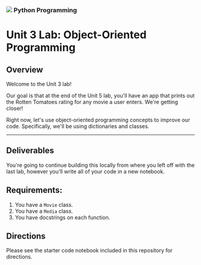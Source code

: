 ### ![](https://ga-dash.s3.amazonaws.com/production/assets/logo-9f88ae6c9c3871690e33280fcf557f33.png) Python Programming

<!---
This assignment was developed by Sonyl

Questions? Comments?
1. Log an issue to this repo to alert me of a problem.
2. Suggest an edit yourself by forking this repo, making edits, and submitting a pull request with your changes back to our master branch.
3. Hit me up on Slack at @sonylnagale.
--->

# Unit 3 Lab: Object-Oriented Programming

## Overview
Welcome to the Unit 3 lab!

Our goal is that at the end of the Unit 5 lab, you'll have an app that prints out the Rotten Tomatoes rating for any movie a user enters. We're getting closer!

Right now, let's use object-oriented programming concepts to improve our code. Specifically, we'll be using dictionaries and classes.

------------

## Deliverables

You're going to continue building this locally from where you left off with the last lab, however you'll write all of your code in a new notebook.

## Requirements:

1. You have a `Movie` class.
1. You have a `Media` class.
1. You have docstrings on each function.


## Directions

Please see the starter code notebook included in this repository for directions.